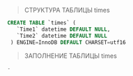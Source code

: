 >СТРУКТУРА ТАБЛИЦЫ times
```sql
CREATE TABLE `times` (
   `Time1` datetime DEFAULT NULL,
   `Time2` datetime DEFAULT NULL
 ) ENGINE=InnoDB DEFAULT CHARSET=utf16
```

>ЗАПОЛНЕНИЕ ТАБЛИЦЫ times
```sql
-
```